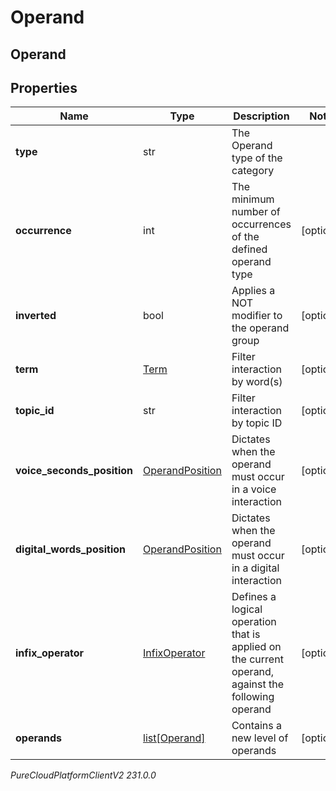# Operand

## Operand

## Properties

|Name | Type | Description | Notes|
|------------ | ------------- | ------------- | -------------|
| **type** | str | The Operand type of the category | |
| **occurrence** | int | The minimum number of occurrences of the defined operand type | [optional] |
| **inverted** | bool | Applies a NOT modifier to the operand group | [optional] |
| **term** | [Term](Term) | Filter interaction by word(s) | [optional] |
| **topic_id** | str | Filter interaction by topic ID | [optional] |
| **voice_seconds_position** | [OperandPosition](OperandPosition) | Dictates when the operand must occur in a voice interaction | [optional] |
| **digital_words_position** | [OperandPosition](OperandPosition) | Dictates when the operand must occur in a digital interaction | [optional] |
| **infix_operator** | [InfixOperator](InfixOperator) | Defines a logical operation that is applied on the current operand, against the following operand | [optional] |
| **operands** | [list[Operand]](Operand) | Contains a new level of operands | [optional] |



_PureCloudPlatformClientV2 231.0.0_
